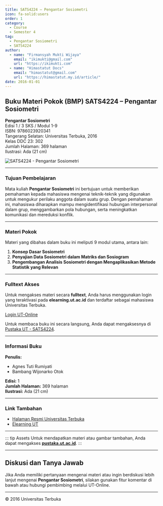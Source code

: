 ```yaml
--- 
title: SATS4224 – Pengantar Sosiometri
icon: fa-solid:users
order: 1
category:
  - Course
  - Semester 4
tag:
  - Pengantar Sosiometri
  - SATS4224
author:
  - name: "Firmansyah Mukti Wijaya"
    email: "ikimukti@gmail.com"
    url: "https://ikimukti.com"
  - name: "Himastatut Docs"
    email: "himastatut@gmail.com"
    url: "https://himastatut.my.id/article/"
date: 2016-01-01
--- 
```


## Buku Materi Pokok (BMP) SATS4224 – Pengantar Sosiometri

**Pengantar Sosiometri**  
Edisi 1 / 3 SKS / Modul 1-9  
ISBN: 9786023920341  
Tangerang Selatan: Universitas Terbuka, 2016  
Kelas DDC 23: 302  
Jumlah Halaman: 369 halaman  
Ilustrasi: Ada (21 cm)

![SATS4224 - Pengantar Sosiometri](https://pustaka.ut.ac.id/lib/wp-content/uploads/2017/04/SATS4224-1.jpg)

--- 

### Tujuan Pembelajaran

Mata kuliah **Pengantar Sosiometri** ini bertujuan untuk memberikan pemahaman kepada mahasiswa mengenai teknik-teknik yang digunakan untuk mengukur perilaku anggota dalam suatu grup. Dengan pemahaman ini, mahasiswa diharapkan mampu mengidentifikasi hubungan interpersonal dalam grup, menggambarkan pola hubungan, serta meningkatkan komunikasi dan mereduksi konflik.

--- 

### Materi Pokok

Materi yang dibahas dalam buku ini meliputi 9 modul utama, antara lain:

1. **Konsep Dasar Sosiometri**
2. **Penyajian Data Sosiometri dalam Matriks dan Sosiogram**
3. **Pengembangan Analisis Sosiometri dengan Mengaplikasikan Metode Statistik yang Relevan**

--- 

### Fulltext Akses

Untuk mengakses materi secara **fulltext**, Anda harus menggunakan login yang teraktivasi pada **elearning.ut.ac.id** dan terdaftar sebagai mahasiswa Universitas Terbuka.

[Login UT-Online](http://elearning.ut.ac.id)

Untuk membaca buku ini secara langsung, Anda dapat mengaksesnya di [Pustaka UT - SATS4224](https://pustaka.ut.ac.id/lib/sats4224-pengantar-sosiometri/).

--- 

### Informasi Buku

**Penulis:**  
- Agnes Tuti Rumiyati  
- Bambang Wijonarko Otok  

**Edisi:** 1  
**Jumlah Halaman:** 369 halaman  
**Ilustrasi:** Ada (21 cm)  

--- 

### Link Tambahan

- [Halaman Resmi Universitas Terbuka](https://www.ut.ac.id)
- [Elearning UT](http://elearning.ut.ac.id)

--- 

::: tip Assets
Untuk mendapatkan materi atau gambar tambahan, Anda dapat mengakses **[pustaka.ut.ac.id](https://pustaka.ut.ac.id)**.
:::

--- 

## Diskusi dan Tanya Jawab

Jika Anda memiliki pertanyaan mengenai materi atau ingin berdiskusi lebih lanjut mengenai **Pengantar Sosiometri**, silakan gunakan fitur komentar di bawah atau hubungi pembimbing melalui UT-Online.

--- 

<footer>
  <p>© 2016 Universitas Terbuka</p>
</footer>


<GitContributors />
<GitChangelog />